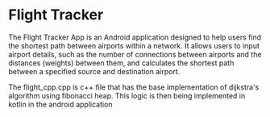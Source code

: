 # Flight Tracker 


The Flight Tracker App is an Android application designed to help users find the shortest path between airports within a network. It allows users to input airport details, such as the number of connections between airports and the distances (weights) between them, and calculates the shortest path between a specified source and destination airport.

The flight_cpp.cpp is c++ file that has the base implementation of dijkstra's algorithm using fibonacci heap. This logic is then being implemented in kotlin in the android application
